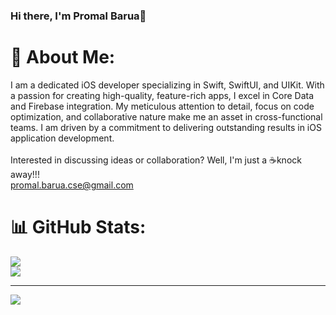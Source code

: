 ### Hi there, I'm Promal Barua👋
# 💫 About Me:
I am a dedicated iOS developer specializing in Swift, SwiftUI, and UIKit. With a passion for creating high-quality, feature-rich apps, I excel in Core Data and Firebase integration. My meticulous attention to detail, focus on code optimization, and collaborative nature make me an asset in cross-functional teams. I am driven by a commitment to delivering outstanding results in iOS application development. <br><br>Interested in discussing ideas or collaboration? Well, I'm just a ☕️knock away!!!<br>  promal.barua.cse@gmail.com

# 📊 GitHub Stats:
![](https://github-readme-streak-stats.herokuapp.com/?user=Anything-That-Works&theme=dark&hide_border=false)<br/>
![](https://github-readme-stats.vercel.app/api/top-langs/?username=Anything-That-Works&theme=dark&hide_border=false&include_all_commits=true&count_private=true&layout=compact)

---
[![](https://visitcount.itsvg.in/api?id=Anything-That-Works&icon=5&color=3)](https://visitcount.itsvg.in)
